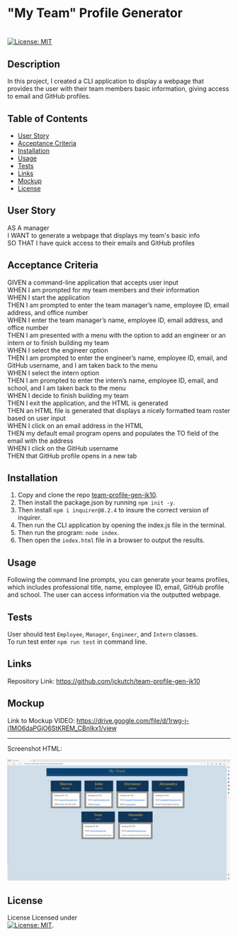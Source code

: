 # "My Team" Profile Generator
# 
 
 [![License: MIT](https://img.shields.io/badge/License-MIT-yellow.svg)](https://mit-license.org/)

## Description
In this project, I created a CLI application to display a webpage that provides the user with their team members basic information, giving access to email and GitHub profiles.

## Table of Contents

  * [User Story](#userstory)
  * [Acceptance Criteria](#acceptance)
  * [Installation](#installation)
  * [Usage](#usage)
  * [Tests](#tests)
  * [Links](#links)
  * [Mockup](#mockup)
  * [License](#license)


## User Story
  <a name="userstory"></a>
AS A manager<br />
I WANT to generate a webpage that displays my team's basic info<br />
SO THAT I have quick access to their emails and GitHub profiles<br />


## Acceptance Criteria
  <a name="acceptance"></a>
GIVEN a command-line application that accepts user input<br />
WHEN I am prompted for my team members and their information<br />
WHEN I start the application<br />
THEN I am prompted to enter the team manager’s name, employee ID, email address, and office number<br />
WHEN I enter the team manager’s name, employee ID, email address, and office number<br />
THEN I am presented with a menu with the option to add an engineer or an intern or to finish building my team<br />
WHEN I select the engineer option<br />
THEN I am prompted to enter the engineer’s name, employee ID, email, and GitHub username, and I am taken back to the menu<br />
WHEN I select the intern option<br />
THEN I am prompted to enter the intern’s name, employee ID, email, and school, and I am taken back to the menu<br />
WHEN I decide to finish building my team<br />
THEN I exit the application, and the HTML is generated<br />
THEN an HTML file is generated that displays a nicely formatted team roster based on user input<br />
WHEN I click on an email address in the HTML<br />
THEN my default email program opens and populates the TO field of the email with the address<br />
WHEN I click on the GitHub username<br />
THEN that GitHub profile opens in a new tab<br />


## Installation 
  <a name="installation"></a>
1) Copy and clone the repo [team-profile-gen-jk10](https://github.com/jckutch/team-profile-gen-jk10). <br />
2) Then install the package.json by running `npm init -y`. <br />
3) Then install `npm i inquirer@8.2.4` to insure the correct version of inquirer. <br />
4) Then run the CLI application by opening the index.js file in the terminal. <br />
5) Then run the program: `node index`. <br />
6) Then open the `index.html` file in a browser to output the results. <br />



## Usage
  <a name="usage"></a>
Following the command line prompts, you can generate your teams profiles, which includes professional title, name, employee ID, email, GitHub profile and school.  The user can access information via the outputted webpage.


## Tests
  <a name="tests"></a>
User should test `Employee`, `Manager`, `Engineer`, and `Intern` classes. <br />
To run test enter `npm run test` in command line. <br />


## Links
  <a name="links"></a>
Repository Link:  https://github.com/jckutch/team-profile-gen-jk10


## Mockup
  <a name="mockup"></a>
Link to Mockup VIDEO: https://drive.google.com/file/d/1rwg-j-i1MO6daPGjO6StKREM_CBnIkx1/view

----------------------------------------------------------------------------------------------------------------------------------------
Screenshot HTML: 

![portfolio-image](./assets/Screenshot_team-profile-gen-jk10.jpg)

## License 
  <a name="license"></a> License
Licensed under <br /> [![License: MIT](https://img.shields.io/badge/License-MIT-yellow.svg)](https://mit-license.org/).
